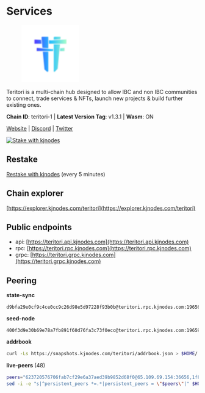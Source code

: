 # Services

<figure><img src="https://raw.githubusercontent.com/kj89/cosmos-images/main/logos/teritori.png" width="150" alt=""><figcaption></figcaption></figure>

Teritori is a multi-chain hub designed to allow IBC and non IBC communities  to connect, trade services & NFTs, launch new projects & build further existing ones.

**Chain ID**: teritori-1 | **Latest Version Tag**: v1.3.1 | **Wasm**: ON

[Website](https://teritori.com) | [Discord](https://discord.gg/teritori) | [Twitter](https://twitter.com/TeritoriNetwork)

[![Stake with kjnodes](https://i.ibb.co/cr44Q8j/button-stake-with-kjnodes.png)](https://restake.app/teritori/torivaloper184ln03hkpt75uhrrr26f66kvcqvf4yn4nc2xjm)

## Restake

[Restake with kjnodes](https://restake.app/teritori/torivaloper184ln03hkpt75uhrrr26f66kvcqvf4yn4nc2xjm) (every 5 minutes)
## Chain explorer
[https://explorer.kjnodes.com/teritori](https://explorer.kjnodes.com/teritori)

## Public endpoints

* api: [https://teritori.api.kjnodes.com](https://teritori.api.kjnodes.com)
* rpc: [https://teritori.rpc.kjnodes.com](https://teritori.rpc.kjnodes.com)
* grpc: [https://teritori.grpc.kjnodes.com](https://teritori.grpc.kjnodes.com)

## Peering

**state-sync**

```text
d9bfa29e0cf9c4ce0cc9c26d98e5d97228f93b0b@teritori.rpc.kjnodes.com:19656
```

**seed-node**

```text
400f3d9e30b69e78a7fb891f60d76fa3c73f0ecc@teritori.rpc.kjnodes.com:19659
```

**addrbook**
```bash
curl -Ls https://snapshots.kjnodes.com/teritori/addrbook.json > $HOME/.teritorid/config/addrbook.json
```

**live-peers** (48)
```bash
peers="623720576706fab7cf29e6a37aed39b9852d68f0@65.109.69.154:36656,1f858b8cc8e18ef05de79dd470ad29ba29ddbeb7@65.108.77.106:26889,722b63e6c65628b929f22013dcbcde980210cb44@176.9.127.54:26656,b336b83d9bab0b8cf96a3833efcbc196fab63fdd@212.95.51.215:36656,89757803f40da51678451735445ad40d5b15e059@134.65.192.221:26656,106490318e51355bc6d72e7941a0080f8b8256b9@185.16.39.14:26656,41caa4106f68977e3a5123e56f57934a2d34a1c1@185.16.38.210:27166,28e699a203996117d5b66fe0ed686a608d8d8c3a@95.211.196.113:26656,b78dd48a9d34146f04801f479a82348a19a69ab7@51.159.185.141:26656,5a98d637a16b16bf425a4a785c9d11a7d1e5b8a0@65.21.131.215:26736,46b7ae20e3cc4264076a91c3601f3894a021a80d@65.108.6.45:36656,d9bfa29e0cf9c4ce0cc9c26d98e5d97228f93b0b@65.109.88.38:19656,12101148702a99298a971b310286e64bc7bb6135@65.109.23.182:38026,8ac41af54dfd91c41de71cde222a55670f2f405d@141.95.65.73:15956,ebc272824924ea1a27ea3183dd0b9ba713494f83@95.214.52.139:27166,e726816f42831689eab9378d5d577f1d06d25716@176.9.188.21:26656,48980875839186e08e12ebf0d9a2803b45206833@65.109.92.241:38026,3178ac8fffd269325500c95679d58d5e8ec61746@198.244.213.94:22956,5ab6437f73fe71f392d53566e037aa91087530ac@139.144.67.202:26656,2b4f46e601fb4ede2a0c98976337e3afdaa50dac@65.108.238.102:15956,63c28f10976800fd783930067d3d3a4eef358b28@173.215.85.171:20070,e3374c3d25a36f06662fa150043e5e6529d11570@88.198.32.17:31656,e1b058e5cfa2b836ddaa496b10911da62dcf182e@138.201.8.248:26656,35de81a10ed992e427e6eb1d0d9ec3622d0f37fe@193.70.47.90:15956,82ebb17ddac20928fb8107201dad9f5aea7f9132@198.244.200.3:26656,920f32f409bbb18b641cdc9513545e2e016c2c62@142.132.203.60:26656,c670830fdf60374f008fa4a4eb851deddcdaef5b@65.109.88.107:46656,0e189bbc6db606a14950a0e59641b798a255c3c8@65.109.37.154:3000,2aab2f1c2c9b2a74c05ff53107f53b9b5cf75e6c@195.189.96.121:51656,406fc7fe86ba396cb7fc8616c546f21a1d3c51cd@89.58.57.158:26656,526d8c7c44f59be9a39d7463c576b68c0db23174@65.108.234.23:15956,0b27217386756577e1eadf00c4169dc8f041e522@51.210.7.219:26656,15e9e6356b6208943482b2a69cc8375b4e1b77e4@95.216.220.113:26656,26d6ee4138c7533c5541722c6e1ecc6d60d47a86@104.193.254.42:26656,78815c81331c114cd508dae3a012f0d3e5e2b966@185.119.118.117:3000,669470aba9778ccccd07127115dcdc30e141d7ae@65.108.232.248:33656,c12c1ed98ab1f24266980c1f05ed0ca8812ca7aa@95.217.192.230:16656,ec4126b26336cd61b335345df4ff2a3fbb79338a@65.109.92.240:20026,5057950d34b67a67325f02949703388c4a35c1dd@154.53.59.87:19656,6ef7a8bc7a3cc0856594f12570e8f2282a099dcf@65.109.93.152:26796,c7675ce7ffadec10dea0063c6985fd6972cc3ccd@51.79.19.15:27656,856c165de82fbd0489df9ec6ffaa0958c620e073@198.244.179.127:26656,1d8e2fe7e235c8ca8a8054b3ded24c99702ea739@135.181.17.176:26656,a191006e50d3af40fd253c23dae715a45fdd7415@95.179.217.1:26656,6085c32b26fb1baa4b16b426f5d56f2fff81cfc7@135.181.165.246:26656,2afdb9300c47e43e555fa572d033b2d68ac28506@65.109.70.68:26686,40caa979c29a9930ea2b8a6249037924d308ae84@162.55.234.70:54256,3594b73f909a9c4b87cfe6a361ef8b2b51124dd5@65.109.69.59:15956"
sed -i -e "s|^persistent_peers *=.*|persistent_peers = \"$peers\"|" $HOME/.teritorid/config/config.toml
```
